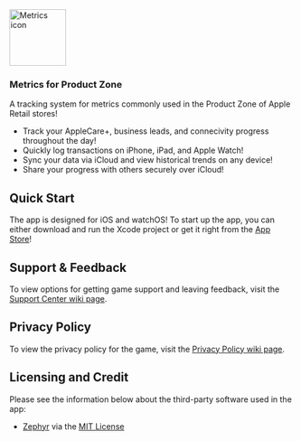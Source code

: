 <img src="https://user-images.githubusercontent.com/40375449/182772693-77dd1386-8bf5-48d9-a877-7ab4a8fb8639.png" alt="Metrics icon" width="100"/>

### Metrics for Product Zone

A tracking system for metrics commonly used in the Product Zone of Apple Retail stores!

- Track your AppleCare+, business leads, and connecivity progress throughout the day!
- Quickly log transactions on iPhone, iPad, and Apple Watch!
- Sync your data via iCloud and view historical trends on any device!
- Share your progress with others securely over iCloud!

## Quick Start
The app is designed for iOS and watchOS! To start up the app, you can either download and run the Xcode project or get it right from the [App Store](https://apps.apple.com/us/app/metrics-for-product-zone/id1581284514)!

## Support & Feedback

To view options for getting game support and leaving feedback, visit the [Support Center wiki page](https://github.com/BaBingoBango/Metrics-for-Product-Zone/wiki/Support-Center).

## Privacy Policy

To view the privacy policy for the game, visit the [Privacy Policy wiki page](https://github.com/BaBingoBango/Metrics-for-Product-Zone/wiki/Privacy-Policy).

## Licensing and Credit
Please see the information below about the third-party software used in the app:

- [Zephyr](https://github.com/ArtSabintsev/Zephyr) via the [MIT License](https://github.com/ArtSabintsev/Zephyr/blob/master/LICENSE)
